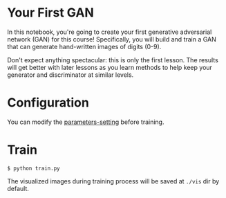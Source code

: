# Your First GAN

In this notebook, you're going to create your first generative adversarial network (GAN) for this course! Specifically, 
you will build and train a GAN that can generate hand-written images of digits (0-9).

Don't expect anything spectacular: this is only the first lesson. The results will get better with later lessons 
as you learn methods to help keep your generator and discriminator at similar levels. 

# Configuration
You can modify the [parameters-setting](./train.py#L65-#L74) before training.

# Train
```shell
$ python train.py
```
The visualized images during training process will be saved at `./vis` dir by default.
